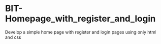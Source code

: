 # BIT-Homepage_with_register_and_login
Develop a simple home page with register and login pages using only html and css
